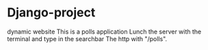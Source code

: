 # Django-project
dynamic website
This is a polls application
Lunch the server with the terminal and type in the searchbar The http with "/polls".

